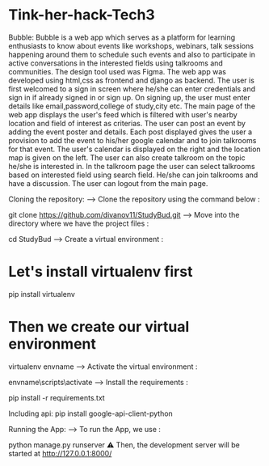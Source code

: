 # Tink-her-hack-Tech3
Bubble:
Bubble is a web app which serves as a platform for learning enthusiasts to know about events like workshops, webinars, talk sessions happening around them to schedule such events and also to participate in active conversations in the interested fields using talkrooms and communities. The design tool used was Figma. The web app was developed using html,css as frontend and django as backend.
The user is first welcomed to a sign in screen where he/she can enter credentials and sign in if already signed in or sign up. On signing up, the user must enter details like email,password,college of study,city etc. The main page of the web app displays the user's feed which is filtered with user's nearby location and field of interest as criterias. The user can post an event by adding the event poster and details. Each post displayed gives the user a provision to add the event to his/her google calendar and to join talkrooms for that event. The user's calendar is displayed on the right and the location map is given on the left. The user can also create talkroom on the topic he/she is interested in. In the talkroom page the user can select talkrooms based on interested field using search field. He/she can join talkrooms and have a discussion. The user can logout from the main page.

 
Cloning the repository:
--> Clone the repository using the command below :

git clone https://github.com/divanov11/StudyBud.git
--> Move into the directory where we have the project files :

cd StudyBud
--> Create a virtual environment :

# Let's install virtualenv first
pip install virtualenv

# Then we create our virtual environment
virtualenv envname
--> Activate the virtual environment :

envname\scripts\activate
--> Install the requirements :

pip install -r requirements.txt

Including api:
pip install google-api-client-python

Running the App:
--> To run the App, we use :

python manage.py runserver
⚠ Then, the development server will be started at http://127.0.0.1:8000/

